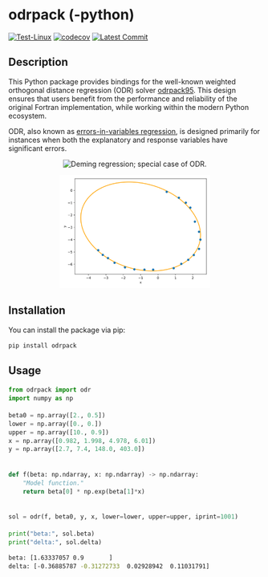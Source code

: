 # odrpack (-python)

[![Test-Linux](https://github.com/HugoMVale/odrpack-python/actions/workflows/test-linux.yml/badge.svg)](https://github.com/HugoMVale/odrpack-python/actions)
[![codecov](https://codecov.io/gh/HugoMVale/odrpack-python/graph/badge.svg?token=B9sFyJiweC)](https://codecov.io/gh/HugoMVale/odrpack-python)
[![Latest Commit](https://img.shields.io/github/last-commit/HugoMVale/odrpack-python)](https://img.shields.io/github/last-commit/HugoMVale/odrpack-python)

## Description

This Python package provides bindings for the well-known weighted orthogonal distance regression
(ODR) solver [odrpack95]. This design ensures that users benefit from the performance and reliability
of the original Fortran implementation, while working within the modern Python ecosystem.  

ODR, also known as [errors-in-variables regression], is designed primarily for instances when both
the explanatory and response variables have significant errors. 

<p align="center">
  <img src="https://upload.wikimedia.org/wikipedia/commons/thumb/8/81/Total_least_squares.svg/220px-Total_least_squares.svg.png" width="200" alt="Deming regression; special case of ODR.">
</p>

<p align="center">
  <img src="docs/examples/ellipse.svg" width="300" alt="Estimated ellipse parameters.">
</p>

[errors-in-variables regression]: https://en.wikipedia.org/wiki/Errors-in-variables_models
[odrpack95]: https://github.com/HugoMVale/odrpack95


## Installation

You can install the package via pip:

```bash
pip install odrpack
```

## Usage

```py
from odrpack import odr
import numpy as np

beta0 = np.array([2., 0.5])
lower = np.array([0., 0.])
upper = np.array([10., 0.9])
x = np.array([0.982, 1.998, 4.978, 6.01])
y = np.array([2.7, 7.4, 148.0, 403.0])


def f(beta: np.ndarray, x: np.ndarray) -> np.ndarray:
    "Model function."
    return beta[0] * np.exp(beta[1]*x)


sol = odr(f, beta0, y, x, lower=lower, upper=upper, iprint=1001)

print("beta:", sol.beta)
print("delta:", sol.delta)
```

```sh
beta: [1.63337057 0.9       ]
delta: [-0.36885787 -0.31272733  0.02928942  0.11031791]
```